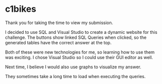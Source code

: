 # c1bikes
Thank you for taking the time to view my submission. 

I decided to use SQL and Visual Studio to create a dynamic website for this challenge. The buttons show linked SQL Queries when clicked, so the generated tables have the correct answer at the top.

Both of these were new technologies for me, so learning how to use them was exciting. I chose Visual Studio so I could use their GUI editor as well. 

Next time, I believe I would also use graphs to visualize my answer.

They sometimes take a long time to load when executing the queries.
